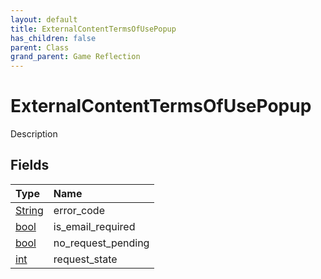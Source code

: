 ```yaml
---
layout: default
title: ExternalContentTermsOfUsePopup
has_children: false
parent: Class
grand_parent: Game Reflection
---
```

# ExternalContentTermsOfUsePopup
Description 

## Fields

| Type | Name |
|:----------|:--------------|
| [String](/riftbreaker-wiki/docs/game-reflection/components/string/) | error_code |
| [bool](/riftbreaker-wiki/docs/game-reflection/components/bool/) | is_email_required |
| [bool](/riftbreaker-wiki/docs/game-reflection/components/bool/) | no_request_pending |
| [int](/riftbreaker-wiki/docs/game-reflection/enums/int/) | request_state |

